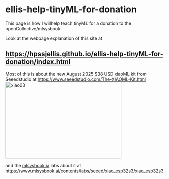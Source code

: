 # ellis-help-tinyML-for-donation
This page is how I willhelp teach tinyML for a donation to the openCollective/mlsysbook



Look at the webpage explanation of this site at   

##  https://hpssjellis.github.io/ellis-help-tinyML-for-donation/index.html


Most of this is about the new August 2025 $38 USD xiaoML kit from Seeedstudio at https://www.seeedstudio.com/The-XIAOML-Kit.html
<img width="369" height="245" alt="xiao03" src="https://github.com/user-attachments/assets/29fc141d-5f10-4c40-a164-463ae4e90c97" />


and the [mlsysbook.ia](https://www.mlsysbook.ai)  labs about it at  https://www.mlsysbook.ai/contents/labs/seeed/xiao_esp32s3/xiao_esp32s3
